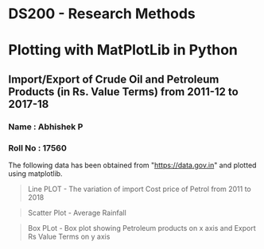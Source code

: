 
# DS200 - Research Methods
# Plotting with MatPlotLib in Python
## Import/Export of Crude Oil and Petroleum Products (in Rs. Value Terms) from 2011-12 to 2017-18
### Name : Abhishek P
### Roll No :  17560


The following data has been obtained from "https://data.gov.in" and plotted using matplotlib. 

> Line PLOT - The variation of import Cost price of Petrol from 2011 to 2018 


> Scatter Plot - Average Rainfall 


>Box PLot - Box plot showing Petroleum products on x axis and Export Rs Value Terms on y axis

